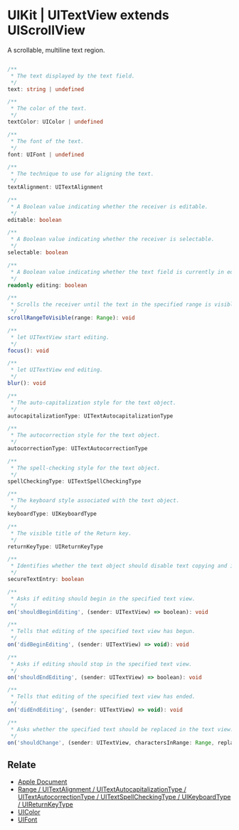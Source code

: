 # UIKit | UITextView extends UIScrollView

A scrollable, multiline text region.

```typescript

/**
 * The text displayed by the text field.
 */
text: string | undefined

/**
 * The color of the text.
 */
textColor: UIColor | undefined

/**
 * The font of the text.
 */
font: UIFont | undefined

/**
 * The technique to use for aligning the text.
 */
textAlignment: UITextAlignment

/**
 * A Boolean value indicating whether the receiver is editable.
 */
editable: boolean

/**
 * A Boolean value indicating whether the receiver is selectable.
 */
selectable: boolean

/**
 * A Boolean value indicating whether the text field is currently in edit mode.
 */
readonly editing: boolean

/**
 * Scrolls the receiver until the text in the specified range is visible.
 */
scrollRangeToVisible(range: Range): void

/**
 * let UITextView start editing.
 */
focus(): void

/**
 * let UITextView end editing.
 */
blur(): void

/**
 * The auto-capitalization style for the text object.
 */
autocapitalizationType: UITextAutocapitalizationType

/**
 * The autocorrection style for the text object.
 */
autocorrectionType: UITextAutocorrectionType

/**
 * The spell-checking style for the text object.
 */
spellCheckingType: UITextSpellCheckingType

/**
 * The keyboard style associated with the text object.
 */
keyboardType: UIKeyboardType

/**
 * The visible title of the Return key.
 */
returnKeyType: UIReturnKeyType

/**
 * Identifies whether the text object should disable text copying and in some cases hide the text being entered.
 */
secureTextEntry: boolean

/**
 * Asks if editing should begin in the specified text view.
 */
on('shouldBeginEditing', (sender: UITextView) => boolean): void

/**
 * Tells that editing of the specified text view has begun.
 */
on('didBeginEditing', (sender: UITextView) => void): void

/**
 * Asks if editing should stop in the specified text view.
 */
on('shouldEndEditing', (sender: UITextView) => boolean): void

/**
 * Tells that editing of the specified text view has ended.
 */
on('didEndEditing', (sender: UITextView) => void): void

/**
 * Asks whether the specified text should be replaced in the text view.
 */
on('shouldChange', (sender: UITextView, charactersInRange: Range, replacementString: string) => boolean): void
```

## Relate

* [Apple Document](https://developer.apple.com/documentation/uikit/uitextview?language=objc)
* [Range / UITextAlignment / UITextAutocapitalizationType / UITextAutocorrectionType / UITextSpellCheckingType / UIKeyboardType / UIReturnKeyType](Enums.md)
* [UIColor](UIColor.md)
* [UIFont](UIFont.md)